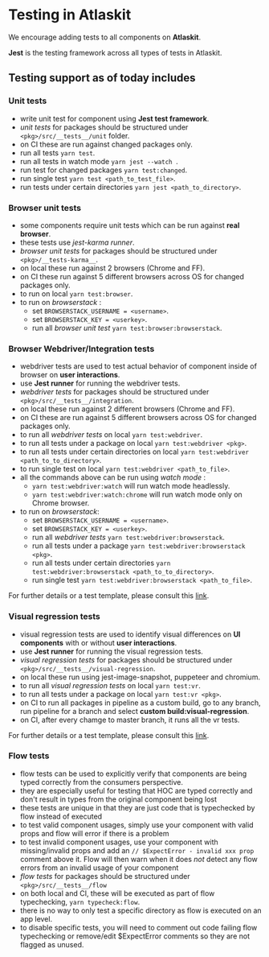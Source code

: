 # Testing in Atlaskit

We encourage adding tests to all components on **Atlaskit**.

**Jest** is the testing framework across all types of tests in Atlaskit.

## Testing support as of today includes
### Unit tests
- write unit test for component using **Jest test framework**.
- *unit tests* for packages should be structured under `<pkg>/src/__tests__/unit` folder.
- on CI these are run against changed packages only.
- run all tests `yarn test`.
- run all tests in watch mode `yarn jest --watch `.
- run test for changed packages `yarn test:changed`.
- run single test `yarn test <path_to_test_file>`.
- run tests under certain directories `yarn jest <path_to_directory>`.

### Browser unit tests
- some components require unit tests which can be run against **real browser**.
- these tests use *jest-karma runner*.
- *browser unit tests* for packages should be structured under `<pkg>/__tests-karma__`.
- on local these run against 2 browsers  (Chrome and FF).
- on CI these run against 5 different browsers across OS for changed packages only.
- to run on local `yarn test:browser`.
- to run on *browserstack* :
    - set `BROWSERSTACK_USERNAME = <username>`.
    - set `BROWSERSTACK_KEY = <userkey>`.
    - run all *browser unit test* `yarn test:browser:browserstack`.

### Browser Webdriver/Integration tests
- webdriver tests are used to test actual behavior of component inside of browser on **user interactions**.
- use **Jest runner** for running the webdriver tests.
- *webdriver tests* for packages should be structured under `<pkg>/src/__tests__/integration`.
- on local these run against 2 different browsers (Chrome and FF).
- on CI these are run against 5 different browsers across OS for changed packages only.
- to run all *webdriver tests* on local `yarn test:webdriver`.
- to run all tests under a package on local `yarn test:webdriver <pkg>`.
- to run all tests under certain directories on local `yarn test:webdriver <path_to_to_directory>`.
- to run single test on local `yarn test:webdriver <path_to_file>`.
- all the commands above can be run using *watch mode* :
    - `yarn test:webdriver:watch` will run watch mode headlessly.
    - `yarn test:webdriver:watch:chrome` will run watch mode only on Chrome browser.
- to run on *browserstack*:
    - set `BROWSERSTACK_USERNAME = <username>`.
    - set `BROWSERSTACK_KEY = <userkey>`.
    - run all *webdriver tests* `yarn test:webdriver:browserstack`.
    - run all tests under a package `yarn test:webdriver:browserstack <pkg>`.
    - run all tests under certain directories `yarn test:webdriver:browserstack <path_to_to_directory>`.
    - run single test `yarn test:webdriver:browserstack <path_to_file>`.

For further details or a test template, please consult this [link](https://hello.atlassian.net/wiki/spaces/AtlasKit/pages/136112313/How+to+add+webdriver+browser+tests+for+components+in+Atlaskit).

### Visual regression tests
- visual regression tests are used to identify visual differences on **UI components** with or without **user interactions**.
- use **Jest runner** for running the visual regression tests.
- *visual regression tests* for packages should be structured under `<pkg>/src/__tests__/visual-regression`.
- on local these run using jest-image-snapshot, puppeteer and chromium.
- to run all *visual regression tests* on local `yarn test:vr`.
- to run all tests under a package on local `yarn test:vr <pkg>`.
- on CI to run all packages in pipeline as a custom build, go to any branch, run pipeline for a branch and select **custom build:visual-regression**.
- on CI, after every chamge to master branch, it runs all the vr tests.

For further details or a test template, please consult this [link](https://hello.atlassian.net/wiki/spaces/AtlasKit/pages/136113035/How+to+add+visual+regression+tests+in+Atlaskit).

### Flow tests

- flow tests can be used to explicitly verify that components are being typed correctly from the consumers perspective.
- they are especially useful for testing that HOC are typed correctly and don't result in types from the original component being lost
- these tests are unique in that they are just code that is typechecked by flow instead of executed
- to test valid component usages, simply use your component with valid props and flow will error if there is a problem
- to test invalid component usages, use your component with missing/invalid props and add an `// $ExpectError - invalid xxx prop` comment above it. Flow will then warn when
it does *not* detect any flow errors from an invalid usage of your component
- *flow tests* for packages should be structured under `<pkg>/src/__tests__/flow`
- on both local and CI, these will be executed as part of flow typechecking, `yarn typecheck:flow`.
- there is no way to only test a specific directory as flow is executed on an app level.
- to disable specific tests, you will need to comment out code failing flow typechecking or remove/edit $ExpectError comments so they are not flagged as unused.
